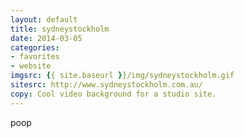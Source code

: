 ```yaml
---
layout: default
title: sydneystockholm
date: 2014-03-05
categories:
- favorites
- website
imgsrc: {{ site.baseurl }}/img/sydneystockholm.gif
sitesrc: http://www.sydneystockholm.com.au/
copy: Cool video background for a studio site.
---
```


poop